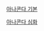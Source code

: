 <a href="https://github.com/dogyun-k/How-to-use-Anaconda/blob/main/Basic.md">아나콘다 기본</a>

<a href="">아나콘다 심화</a>

